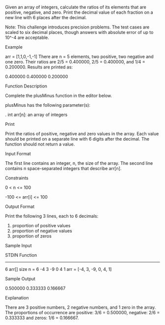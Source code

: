 Given an array of integers, calculate the ratios of its elements that are positive, negative, and zero. Print the decimal value of each fraction on a new line with 6 places after the decimal.

Note: This challenge introduces precision problems. The test cases are scaled to six decimal places, though answers with absolute error of up to 10^-4 are acceptable.

Example

arr = [1,1,0,-1,-1]
There are n = 5 elements, two positive, two negative and one zero. Their ratios are 2/5 = 0.400000, 2/5 = 0.400000, and 1/4 = 0.200000. Results are printed as:

0.400000
0.400000
0.200000


Function Description

Complete the plusMinus function in the editor below.

plusMinus has the following parameter(s):

. int arr[n]: an array of integers


Print

Print the ratios of positive, negative and zero values in the array. Each value should be printed on a separate line with 6 digits after the decimal. The function should not return a value.


Input Format

The first line contains an integer, n, the size of the array.
The second line contains n space-separated integers that describe arr[n].


Constraints

0 < n <= 100

-100 <= arr[i] <= 100


Output Format

Print the following 3 lines, each to 6 decimals:

1. proportion of positive values
2. proportion of negative values
3. proportion of zeros

Sample Input

STDIN           Function
-----           --------
6               arr[] size n = 6
-4 3 -9 0 4 1   arr = [-4, 3, -9, 0, 4, 1]

Sample Output

0.500000
0.333333
0.166667

Explanation

There are 3 positive numbers, 2 negative numbers, and 1 zero in the array.
The proportions of occurrence are positive: 3/6 = 0.500000, negative: 2/6 = 0.333333 and zeros: 1/6 = 0.166667. 